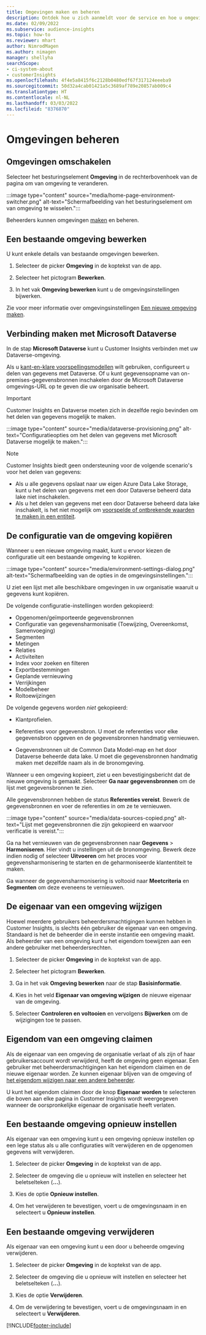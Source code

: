 ```yaml
---
title: Omgevingen maken en beheren
description: Ontdek hoe u zich aanmeldt voor de service en hoe u omgevingen beheert.
ms.date: 02/09/2022
ms.subservice: audience-insights
ms.topic: how-to
ms.reviewer: mhart
author: NimrodMagen
ms.author: nimagen
manager: shellyha
searchScope:
- ci-system-about
- customerInsights
ms.openlocfilehash: 4f4e5a8415f6c2128b0480edf67f317124eeeba9
ms.sourcegitcommit: 50d32a4cab01421a5c3689af789e20857ab009c4
ms.translationtype: HT
ms.contentlocale: nl-NL
ms.lasthandoff: 03/03/2022
ms.locfileid: "8376870"
---
```

# <a name="manage-environments"></a>Omgevingen beheren

## <a name="switch-environments"></a>Omgevingen omschakelen

Selecteer het besturingselement **Omgeving** in de rechterbovenhoek van de pagina om van omgeving te veranderen.

:::image type="content" source="media/home-page-environment-switcher.png" alt-text="Schermafbeelding van het besturingselement om van omgeving te wisselen.":::

Beheerders kunnen omgevingen [maken](create-environment.md) en beheren.

## <a name="edit-an-existing-environment"></a>Een bestaande omgeving bewerken

U kunt enkele details van bestaande omgevingen bewerken.

1.  Selecteer de picker **Omgeving** in de koptekst van de app.

2.  Selecteer het pictogram **Bewerken**.

3. In het vak **Omgeving bewerken** kunt u de omgevingsinstellingen bijwerken.

Zie voor meer informatie over omgevingsinstellingen [Een nieuwe omgeving maken](create-environment.md).

## <a name="connect-to-microsoft-dataverse"></a>Verbinding maken met Microsoft Dataverse
   
In de stap **Microsoft Dataverse** kunt u Customer Insights verbinden met uw Dataverse-omgeving.

Als u [kant-en-klare voorspellingsmodellen](predictions-overview.md#out-of-box-models) wilt gebruiken, configureert u delen van gegevens met Dataverse. Of u kunt gegevensopname van on-premises-gegevensbronnen inschakelen door de Microsoft Dataverse omgevings-URL op te geven die uw organisatie beheert.

> [!IMPORTANT]
> Customer Insights en Dataverse moeten zich in dezelfde regio bevinden om het delen van gegevens mogelijk te maken.

:::image type="content" source="media/dataverse-provisioning.png" alt-text="Configuratieopties om het delen van gegevens met Microsoft Dataverse mogelijk te maken.":::

> [!NOTE]
> Customer Insights biedt geen ondersteuning voor de volgende scenario's voor het delen van gegevens:
> - Als u alle gegevens opslaat naar uw eigen Azure Data Lake Storage, kunt u het delen van gegevens met een door Dataverse beheerd data lake niet inschakelen.
> - Als u het delen van gegevens met een door Dataverse beheerd data lake inschakelt, is het niet mogelijk om [voorspelde of ontbrekende waarden te maken in een entiteit](predictions.md).

## <a name="copy-the-environment-configuration"></a>De configuratie van de omgeving kopiëren

Wanneer u een nieuwe omgeving maakt, kunt u ervoor kiezen de configuratie uit een bestaande omgeving te kopiëren. 

:::image type="content" source="media/environment-settings-dialog.png" alt-text="Schermafbeelding van de opties in de omgevingsinstellingen.":::

U ziet een lijst met alle beschikbare omgevingen in uw organisatie waaruit u gegevens kunt kopiëren.

De volgende configuratie-instellingen worden gekopieerd:

- Opgenomen/geïmporteerde gegevensbronnen
- Configuratie van gegevensharmonisatie (Toewijzing, Overeenkomst, Samenvoeging)
- Segmenten
- Metingen
- Relaties
- Activiteiten
- Index voor zoeken en filteren
- Exportbestemmingen
- Geplande vernieuwing
- Verrijkingen
- Modelbeheer
- Roltoewijzingen

De volgende gegevens worden *niet* gekopieerd:

- Klantprofielen.
- Referenties voor gegevensbron. U moet de referenties voor elke gegevensbron opgeven en de gegevensbronnen handmatig vernieuwen.

- Gegevensbronnen uit de Common Data Model-map en het door Dataverse beheerde data lake. U moet die gegevensbronnen handmatig maken met dezelfde naam als in de bronomgeving.

Wanneer u een omgeving kopieert, ziet u een bevestigingsbericht dat de nieuwe omgeving is gemaakt. Selecteer **Ga naar gegevensbronnen** om de lijst met gegevensbronnen te zien.

Alle gegevensbronnen hebben de status **Referenties vereist**. Bewerk de gegevensbronnen en voer de referenties in om ze te vernieuwen.

:::image type="content" source="media/data-sources-copied.png" alt-text="Lijst met gegevensbronnen die zijn gekopieerd en waarvoor verificatie is vereist.":::

Ga na het vernieuwen van de gegevensbronnen naar **Gegevens** > **Harmoniseren**. Hier vindt u instellingen uit de bronomgeving. Bewerk deze indien nodig of selecteer **Uitvoeren** om het proces voor gegevensharmonisering te starten en de geharmoniseerde klantentiteit te maken.

Ga wanneer de gegevensharmonisering is voltooid naar **Meetcriteria** en **Segmenten** om deze eveneens te vernieuwen.

## <a name="change-the-owner-of-an-environment"></a>De eigenaar van een omgeving wijzigen

Hoewel meerdere gebruikers beheerdersmachtigingen kunnen hebben in Customer Insights, is slechts één gebruiker de eigenaar van een omgeving. Standaard is het de beheerder die in eerste instantie een omgeving maakt. Als beheerder van een omgeving kunt u het eigendom toewijzen aan een andere gebruiker met beheerdersrechten.

1. Selecteer de picker **Omgeving** in de koptekst van de app.

1. Selecteer het pictogram **Bewerken**.

1. Ga in het vak **Omgeving bewerken** naar de stap **Basisinformatie**.

1. Kies in het veld **Eigenaar van omgeving wijzigen** de nieuwe eigenaar van de omgeving.  

1. Selecteer **Controleren en voltooien** en vervolgens **Bijwerken** om de wijzigingen toe te passen. 

## <a name="claim-ownership-of-an-environment"></a>Eigendom van een omgeving claimen

Als de eigenaar van een omgeving de organisatie verlaat of als zijn of haar gebruikersaccount wordt verwijderd, heeft de omgeving geen eigenaar. Een gebruiker met beheerdersmachtigingen kan het eigendom claimen en de nieuwe eigenaar worden. Ze kunnen eigenaar blijven van de omgeving of [het eigendom wijzigen naar een andere beheerder](#change-the-owner-of-an-environment). 

U kunt het eigendom claimen door de knop **Eigenaar worden** te selecteren die boven aan elke pagina in Customer Insights wordt weergegeven wanneer de oorspronkelijke eigenaar de organisatie heeft verlaten.

## <a name="reset-an-existing-environment"></a>Een bestaande omgeving opnieuw instellen

Als eigenaar van een omgeving kunt u een omgeving opnieuw instellen op een lege status als u alle configuraties wilt verwijderen en de opgenomen gegevens wilt verwijderen.

1.  Selecteer de picker **Omgeving** in de koptekst van de app. 

2.  Selecteer de omgeving die u opnieuw wilt instellen en selecteer het beletselteken (**...**). 

3. Kies de optie **Opnieuw instellen**. 

4.  Om het verwijderen te bevestigen, voert u de omgevingsnaam in en selecteert u **Opnieuw instellen**.

## <a name="delete-an-existing-environment"></a>Een bestaande omgeving verwijderen

Als eigenaar van een omgeving kunt u een door u beheerde omgeving verwijderen.

1.  Selecteer de picker **Omgeving** in de koptekst van de app.

2.  Selecteer de omgeving die u opnieuw wilt instellen en selecteer het beletselteken (**...**). 

3. Kies de optie **Verwijderen**. 

4.  Om de verwijdering te bevestigen, voert u de omgevingsnaam in en selecteert u **Verwijderen**.


[!INCLUDE[footer-include](../includes/footer-banner.md)]
